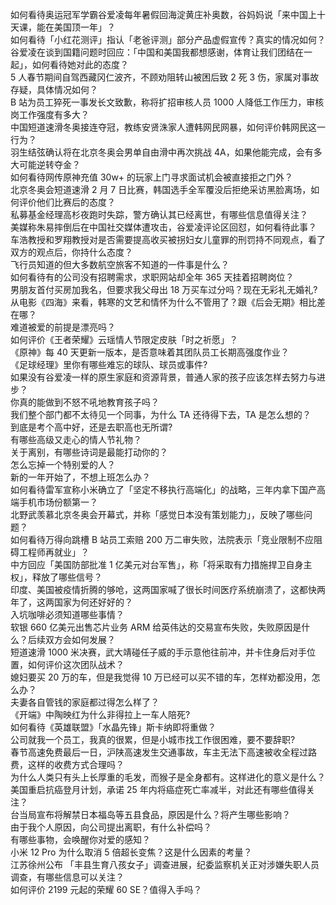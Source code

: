 如何看待奥运冠军学霸谷爱凌每年暑假回海淀黄庄补奥数，谷妈妈说「来中国上十天课，能在美国顶一年」？  
如何看待「小红花测评」指认「老爸评测」部分产品虚假宣传？真实的情况如何？  
谷爱凌在谈到国籍问题时回应：「中国和美国我都想感谢，体育让我们团结在一起」，如何看待她对此的态度？  
5 人春节期间自驾西藏冈仁波齐，不顾劝阻转山被困后致 2 死 3 伤，家属对事故存疑，具体情况如何？  
B 站为员工猝死一事发长文致歉，称将扩招审核人员 1000 人降低工作压力，审核岗工作强度有多大？  
中国短道速滑冬奥接连夺冠，教练安贤洙家人遭韩网民网暴，如何评价韩网民这一行为？  
羽生结弦确认将在北京冬奥会男单自由滑中再次挑战 4A，如果他能完成，会有多大可能逆转夺金？  
如何看待网传原神充值 30w+ 的玩家上门寻求面试机会被直接拒之门外？  
北京冬奥会短道速滑 2 月 7 日比赛，韩国选手全军覆没后拒绝采访黑脸离场，如何评价他们比赛后的态度？  
私募基金经理高杉夜跑时失踪，警方确认其已经离世，有哪些信息值得关注？  
美媒称朱易摔倒后在中国社交媒体遭攻击，谷爱凌评论区回怼，如何看待此事？  
车浩教授和罗翔教授对是否需要提高收买被拐妇女儿童罪的刑罚持不同观点，看了双方的观点后，你持什么态度？  
飞行员知道的但大多数航空旅客不知道的一件事是什么？  
如何看待有的公司没有招聘需求，求职网站却全年 365 天挂着招聘岗位？  
男朋友首付买房加我名，但要求我父母出 18 万买车过分吗？现在无彩礼无婚礼?  
从电影《四海》来看，韩寒的文艺和情怀为什么不管用了？跟《后会无期》相比差在哪？  
难道被爱的前提是漂亮吗？  
如何评价《王者荣耀》云瑶情人节限定皮肤「时之祈愿」？  
《原神》每 40 天更新一版本，是否意味着其团队员工长期高强度作业？  
《足球经理》里你有哪些难忘的球队、球员或事件?  
如果没有谷爱凌一样的原生家庭和资源背景，普通人家的孩子应该怎样去努力与进步？  
你真的能做到不怒不吼地教育孩子吗？  
我们整个部门都不太待见一个同事，为什么 TA 还待得下去，TA 是怎么想的？  
到底是考个高中好，还是去职高也无所谓?  
有哪些高级又走心的情人节礼物？  
关于离别，有哪些诗词是最能打动你的？  
怎么忘掉一个特别爱的人？  
新的一年开始了，不想上班怎么办？  
如何看待雷军宣称小米确立了「坚定不移执行高端化」的战略，三年内拿下国产高端手机市场份额第一？  
北野武羡慕北京冬奥会开幕式，并称「感觉日本没有策划能力」，反映了哪些问题？  
如何看待万得向跳槽 B 站员工索赔 200 万二审失败，法院表示「竞业限制不应阻碍工程师再就业」？  
中方回应「美国防部批准 1 亿美元对台军售」，称「将采取有力措施捍卫自身主权」，释放了哪些信号？  
印度、美国被疫情折腾的够呛，这两国家喊了很长时间医疗系统崩溃了，这都快两年了，这两国家为何还好好的？  
入坑咖啡必须知道哪些事情？  
软银 660 亿美元出售芯片业务 ARM 给英伟达的交易宣布失败，失败原因是什么？后续双方会如何发展？  
短道速滑 1000 米决赛，武大靖碰任子威的手示意他往前冲，并卡住身后对手位置，如何评价这次团队战术？  
媳妇要买 20 万的车，但是我觉得 10 万已经可以买不错的车，怎样劝都没用，怎么办？  
夫妻各自管钱的家庭都过得怎么样了？  
《开端》中陶映红为什么非得拉上一车人陪死?  
如何看待《英雄联盟》「水晶先锋」斯卡纳即将重做？  
公司就我一个员工，我真的很累，但是小城市找工作很困难，要不要辞职?  
春节高速免费最后一日，沪陕高速发生交通事故，车主无法下高速被收全程过路费，这样的收费方式合理吗？  
为什么人类只有头上长厚重的毛发，而猴子是全身都有。这样进化的意义是什么？  
美国重启抗癌登月计划，承诺 25 年内将癌症死亡率减半，对此还有哪些值得关注？  
台当局宣布将解禁日本福岛等五县食品，原因是什么？将产生哪些影响？  
由于我个人原因，向公司提出离职，有什么补偿吗？  
有哪些事物，会唤醒你对爱的感知？  
小米 12 Pro 为什么取消 5 倍超长变焦？这是什么因素的考量？  
江苏徐州公布 「丰县生育八孩女子」调查进展，纪委监察机关正对涉嫌失职人员调查，有哪些信息可以关注？  
如何评价 2199 元起的荣耀 60 SE？值得入手吗？  
